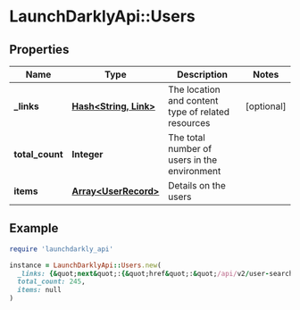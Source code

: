 # LaunchDarklyApi::Users

## Properties

| Name | Type | Description | Notes |
| ---- | ---- | ----------- | ----- |
| **_links** | [**Hash&lt;String, Link&gt;**](Link.md) | The location and content type of related resources | [optional] |
| **total_count** | **Integer** | The total number of users in the environment |  |
| **items** | [**Array&lt;UserRecord&gt;**](UserRecord.md) | Details on the users |  |

## Example

```ruby
require 'launchdarkly_api'

instance = LaunchDarklyApi::Users.new(
  _links: {&quot;next&quot;:{&quot;href&quot;:&quot;/api/v2/user-search/my-project/my-environment?after&#x3D;1647993600000&amp;limit&#x3D;20&amp;searchAfter&#x3D;my-user&amp;sort&#x3D;userKey&quot;,&quot;type&quot;:&quot;application/json&quot;},&quot;self&quot;:{&quot;href&quot;:&quot;/api/v2/user-search/my-project/my-environment?after&#x3D;1647993600000&amp;limit&#x3D;20&amp;sort&#x3D;userKey&quot;,&quot;type&quot;:&quot;application/json&quot;}},
  total_count: 245,
  items: null
)
```

